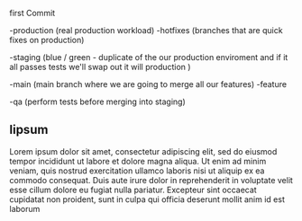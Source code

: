 first Commit

-production (real production workload)
-hotfixes (branches that are quick fixes on production)

-staging (blue / green - duplicate of the our production enviroment and if it all passes tests we'll swap out it will production )

-main (main branch where we are going to merge all our features)
-feature

-qa (perform tests before merging into staging)

## lipsum

Lorem ipsum dolor sit amet, consectetur adipiscing elit, sed do eiusmod tempor incididunt ut labore et dolore magna aliqua. Ut enim ad minim veniam, quis nostrud exercitation ullamco laboris nisi ut aliquip ex ea commodo consequat. Duis aute irure dolor in reprehenderit in voluptate velit esse cillum dolore eu fugiat nulla pariatur. Excepteur sint occaecat cupidatat non proident, sunt in culpa qui officia deserunt mollit anim id est laborum
